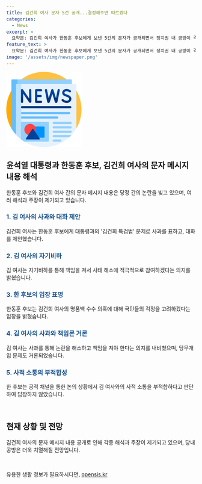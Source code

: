 ```yaml
---
title: 김건희 여사 문자 5건 공개...결정해주면 따르겠다
categories:
  - News
excerpt: >
  요약문: 김건희 여사가 한동훈 후보에게 보낸 5건의 문자가 공개되면서 정치권 내 공방이 격화되고 있다. 여사는 한 후보에게 대통령 거부권 행사와 관련된 사과를 제안하며 책임론을 언급했고, 이에 대한 후보와 정치진영의 입장이 상반되어 논란이 되고 있다. 친윤과 친한 진영 간의 갈등도 확대되고 있으며, 사적 소통으로 인한 정치적 영향력에 대한 논란도 높아지고 있다.
feature_text: >
  요약문: 김건희 여사가 한동훈 후보에게 보낸 5건의 문자가 공개되면서 정치권 내 공방이 격화되고 있다. 여사는 한 후보에게 대통령 거부권 행사와 관련된 사과를 제안하며 책임론을 언급했고, 이에 대한 후보와 정치진영의 입장이 상반되어 논란이 되고 있다. 친윤과 친한 진영 간의 갈등도 확대되고 있으며, 사적 소통으로 인한 정치적 영향력에 대한 논란도 높아지고 있다.
image: '/assets/img/newspaper.png'
---
```


<p><img src="/assets/img/newspaper.png" alt="kimp 속보" /></p>

<h2 data-ke-size="size26">윤석열 대통령과 한동훈 후보, 김건희 여사의 문자 메시지 내용 해석</h2>

<p data-ke-size="size16">한동훈 후보와 김건희 여사 간의 문자 메시지 내용은 당정 간의 논란을 빚고 있으며, 여러 해석과 주장이 제기되고 있습니다.</p>

<h3><b><span style="color: #1a5490;">1. 김 여사의 사과와 대화 제안</span></b></h3>

<p data-ke-size="size16">김건희 여사는 한동훈 후보에게 대통령과의 '김건희 특검법' 문제로 사과를 표하고, 대화를 제안했습니다.</p>

<h3><b><span style="color: #1a5490;">2. 김 여사의 자기비하</span></b></h3>

<p data-ke-size="size16">김 여사는 자기비하를 통해 책임을 져서 사태 해소에 적극적으로 참여하겠다는 의지를 밝혔습니다.</p>

<h3><b><span style="color: #1a5490;">3. 한 후보의 입장 표명</span></b></h3>

<p data-ke-size="size16">한동훈 후보는 김건희 여사의 명품백 수수 의혹에 대해 국민들의 걱정을 고려하겠다는 입장을 밝혔습니다.</p>

<h3><b><span style="color: #1a5490;">4. 김 여사의 사과와 책임론 거론</span></b></h3>

<p data-ke-size="size16">김 여사는 사과를 통해 논란을 해소하고 책임을 져야 한다는 의지를 내비쳤으며, 당무개입 문제도 거론되었습니다.</p>

<h3><b><span style="color: #1a5490;">5. 사적 소통의 부적합성</span></b></h3>

<p data-ke-size="size16">한 후보는 공적 채널을 통한 논의 상황에서 김 여사와의 사적 소통을 부적합하다고 판단하여 답장하지 않았습니다.</p>

<p data-ke-size="size16">&nbsp;</p>

<h2 data-ke-size="size26">현재 상황 및 전망</h2>

<p data-ke-size="size16">김건희 여사의 문자 메시지 내용 공개로 인해 각종 해석과 주장이 제기되고 있으며, 당내 공방은 더욱 치열해질 전망입니다.</p>

<p data-ke-size="size16">&nbsp;</p>
유용한 생활 정보가 필요하시다면, <a href="https://opensis.kr" rel="dofollow">opensis.kr</a>


